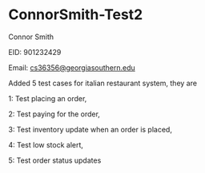 # ConnorSmith-Test2

Connor Smith

EID: 901232429

Email: cs36356@georgiasouthern.edu

Added 5 test cases for italian restaurant system, they are 

1: Test placing an order, 

2: Test paying for the order, 

3: Test inventory update when an order is placed, 

4: Test low stock alert, 

5: Test order status updates
